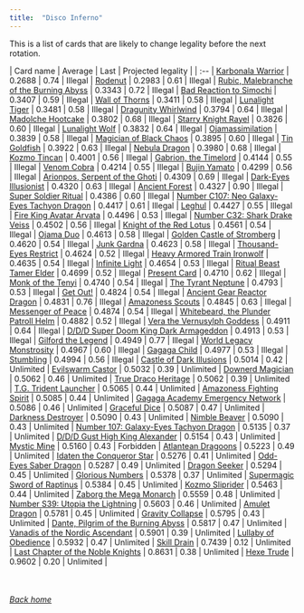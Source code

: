 ```yaml
---
title:  "Disco Inferno"
---
```


This is a list of cards that are likely to change legality before the next rotation.

| Card name | Average | Last | Projected legality |
| :-- |
[Karbonala Warrior](https://db.ygoprodeck.com/card/?search=Karbonala%20Warrior) | 0.2688 | 0.74 | Illegal |
[Rodenut](https://db.ygoprodeck.com/card/?search=Rodenut) | 0.2983 | 0.61 | Illegal |
[Rubic, Malebranche of the Burning Abyss](https://db.ygoprodeck.com/card/?search=Rubic,%20Malebranche%20of%20the%20Burning%20Abyss) | 0.3343 | 0.72 | Illegal |
[Bad Reaction to Simochi](https://db.ygoprodeck.com/card/?search=Bad%20Reaction%20to%20Simochi) | 0.3407 | 0.59 | Illegal |
[Wall of Thorns](https://db.ygoprodeck.com/card/?search=Wall%20of%20Thorns) | 0.3411 | 0.58 | Illegal |
[Lunalight Tiger](https://db.ygoprodeck.com/card/?search=Lunalight%20Tiger) | 0.3481 | 0.58 | Illegal |
[Dragunity Whirlwind](https://db.ygoprodeck.com/card/?search=Dragunity%20Whirlwind) | 0.3794 | 0.64 | Illegal |
[Madolche Hootcake](https://db.ygoprodeck.com/card/?search=Madolche%20Hootcake) | 0.3802 | 0.68 | Illegal |
[Starry Knight Rayel](https://db.ygoprodeck.com/card/?search=Starry%20Knight%20Rayel) | 0.3826 | 0.60 | Illegal |
[Lunalight Wolf](https://db.ygoprodeck.com/card/?search=Lunalight%20Wolf) | 0.3832 | 0.64 | Illegal |
[Ojamassimilation](https://db.ygoprodeck.com/card/?search=Ojamassimilation) | 0.3839 | 0.58 | Illegal |
[Magician of Black Chaos](https://db.ygoprodeck.com/card/?search=Magician%20of%20Black%20Chaos) | 0.3895 | 0.60 | Illegal |
[Tin Goldfish](https://db.ygoprodeck.com/card/?search=Tin%20Goldfish) | 0.3922 | 0.63 | Illegal |
[Nebula Dragon](https://db.ygoprodeck.com/card/?search=Nebula%20Dragon) | 0.3980 | 0.68 | Illegal |
[Kozmo Tincan](https://db.ygoprodeck.com/card/?search=Kozmo%20Tincan) | 0.4001 | 0.56 | Illegal |
[Gabrion, the Timelord](https://db.ygoprodeck.com/card/?search=Gabrion,%20the%20Timelord) | 0.4144 | 0.55 | Illegal |
[Venom Cobra](https://db.ygoprodeck.com/card/?search=Venom%20Cobra) | 0.4214 | 0.55 | Illegal |
[Bujin Yamato](https://db.ygoprodeck.com/card/?search=Bujin%20Yamato) | 0.4299 | 0.56 | Illegal |
[Arionpos, Serpent of the Ghoti](https://db.ygoprodeck.com/card/?search=Arionpos,%20Serpent%20of%20the%20Ghoti) | 0.4309 | 0.69 | Illegal |
[Dark-Eyes Illusionist](https://db.ygoprodeck.com/card/?search=Dark-Eyes%20Illusionist) | 0.4320 | 0.63 | Illegal |
[Ancient Forest](https://db.ygoprodeck.com/card/?search=Ancient%20Forest) | 0.4327 | 0.90 | Illegal |
[Super Soldier Ritual](https://db.ygoprodeck.com/card/?search=Super%20Soldier%20Ritual) | 0.4386 | 0.60 | Illegal |
[Number C107: Neo Galaxy-Eyes Tachyon Dragon](https://db.ygoprodeck.com/card/?search=Number%20C107:%20Neo%20Galaxy-Eyes%20Tachyon%20Dragon) | 0.4417 | 0.61 | Illegal |
[Leghul](https://db.ygoprodeck.com/card/?search=Leghul) | 0.4427 | 0.55 | Illegal |
[Fire King Avatar Arvata](https://db.ygoprodeck.com/card/?search=Fire%20King%20Avatar%20Arvata) | 0.4496 | 0.53 | Illegal |
[Number C32: Shark Drake Veiss](https://db.ygoprodeck.com/card/?search=Number%20C32:%20Shark%20Drake%20Veiss) | 0.4502 | 0.56 | Illegal |
[Knight of the Red Lotus](https://db.ygoprodeck.com/card/?search=Knight%20of%20the%20Red%20Lotus) | 0.4561 | 0.54 | Illegal |
[Ojama Duo](https://db.ygoprodeck.com/card/?search=Ojama%20Duo) | 0.4613 | 0.58 | Illegal |
[Golden Castle of Stromberg](https://db.ygoprodeck.com/card/?search=Golden%20Castle%20of%20Stromberg) | 0.4620 | 0.54 | Illegal |
[Junk Gardna](https://db.ygoprodeck.com/card/?search=Junk%20Gardna) | 0.4623 | 0.58 | Illegal |
[Thousand-Eyes Restrict](https://db.ygoprodeck.com/card/?search=Thousand-Eyes%20Restrict) | 0.4624 | 0.52 | Illegal |
[Heavy Armored Train Ironwolf](https://db.ygoprodeck.com/card/?search=Heavy%20Armored%20Train%20Ironwolf) | 0.4635 | 0.54 | Illegal |
[Infinite Light](https://db.ygoprodeck.com/card/?search=Infinite%20Light) | 0.4654 | 0.53 | Illegal |
[Ritual Beast Tamer Elder](https://db.ygoprodeck.com/card/?search=Ritual%20Beast%20Tamer%20Elder) | 0.4699 | 0.52 | Illegal |
[Present Card](https://db.ygoprodeck.com/card/?search=Present%20Card) | 0.4710 | 0.62 | Illegal |
[Monk of the Tenyi](https://db.ygoprodeck.com/card/?search=Monk%20of%20the%20Tenyi) | 0.4740 | 0.54 | Illegal |
[The Tyrant Neptune](https://db.ygoprodeck.com/card/?search=The%20Tyrant%20Neptune) | 0.4793 | 0.53 | Illegal |
[Get Out!](https://db.ygoprodeck.com/card/?search=Get%20Out!) | 0.4824 | 0.54 | Illegal |
[Ancient Gear Reactor Dragon](https://db.ygoprodeck.com/card/?search=Ancient%20Gear%20Reactor%20Dragon) | 0.4831 | 0.76 | Illegal |
[Amazoness Scouts](https://db.ygoprodeck.com/card/?search=Amazoness%20Scouts) | 0.4845 | 0.63 | Illegal |
[Messenger of Peace](https://db.ygoprodeck.com/card/?search=Messenger%20of%20Peace) | 0.4874 | 0.54 | Illegal |
[Whitebeard, the Plunder Patroll Helm](https://db.ygoprodeck.com/card/?search=Whitebeard,%20the%20Plunder%20Patroll%20Helm) | 0.4882 | 0.52 | Illegal |
[Vera the Vernusylph Goddess](https://db.ygoprodeck.com/card/?search=Vera%20the%20Vernusylph%20Goddess) | 0.4911 | 0.64 | Illegal |
[D/D/D Super Doom King Dark Armageddon](https://db.ygoprodeck.com/card/?search=D/D/D%20Super%20Doom%20King%20Dark%20Armageddon) | 0.4913 | 0.53 | Illegal |
[Gilford the Legend](https://db.ygoprodeck.com/card/?search=Gilford%20the%20Legend) | 0.4949 | 0.77 | Illegal |
[World Legacy Monstrosity](https://db.ygoprodeck.com/card/?search=World%20Legacy%20Monstrosity) | 0.4967 | 0.60 | Illegal |
[Gagaga Child](https://db.ygoprodeck.com/card/?search=Gagaga%20Child) | 0.4977 | 0.53 | Illegal |
[Stumbling](https://db.ygoprodeck.com/card/?search=Stumbling) | 0.4994 | 0.56 | Illegal |
[Castle of Dark Illusions](https://db.ygoprodeck.com/card/?search=Castle%20of%20Dark%20Illusions) | 0.5014 | 0.42 | Unlimited |
[Evilswarm Castor](https://db.ygoprodeck.com/card/?search=Evilswarm%20Castor) | 0.5032 | 0.39 | Unlimited |
[Downerd Magician](https://db.ygoprodeck.com/card/?search=Downerd%20Magician) | 0.5062 | 0.46 | Unlimited |
[True Draco Heritage](https://db.ygoprodeck.com/card/?search=True%20Draco%20Heritage) | 0.5062 | 0.39 | Unlimited |
[T.G. Trident Launcher](https://db.ygoprodeck.com/card/?search=T.G.%20Trident%20Launcher) | 0.5065 | 0.44 | Unlimited |
[Amazoness Fighting Spirit](https://db.ygoprodeck.com/card/?search=Amazoness%20Fighting%20Spirit) | 0.5085 | 0.44 | Unlimited |
[Gagaga Academy Emergency Network](https://db.ygoprodeck.com/card/?search=Gagaga%20Academy%20Emergency%20Network) | 0.5086 | 0.46 | Unlimited |
[Graceful Dice](https://db.ygoprodeck.com/card/?search=Graceful%20Dice) | 0.5087 | 0.47 | Unlimited |
[Darkness Destroyer](https://db.ygoprodeck.com/card/?search=Darkness%20Destroyer) | 0.5090 | 0.43 | Unlimited |
[Nimble Beaver](https://db.ygoprodeck.com/card/?search=Nimble%20Beaver) | 0.5090 | 0.43 | Unlimited |
[Number 107: Galaxy-Eyes Tachyon Dragon](https://db.ygoprodeck.com/card/?search=Number%20107:%20Galaxy-Eyes%20Tachyon%20Dragon) | 0.5135 | 0.37 | Unlimited |
[D/D/D Gust High King Alexander](https://db.ygoprodeck.com/card/?search=D/D/D%20Gust%20High%20King%20Alexander) | 0.5154 | 0.43 | Unlimited |
[Mystic Mine](https://db.ygoprodeck.com/card/?search=Mystic%20Mine) | 0.5160 | 0.43 | Forbidden |
[Atlantean Dragoons](https://db.ygoprodeck.com/card/?search=Atlantean%20Dragoons) | 0.5223 | 0.49 | Unlimited |
[Idaten the Conqueror Star](https://db.ygoprodeck.com/card/?search=Idaten%20the%20Conqueror%20Star) | 0.5276 | 0.41 | Unlimited |
[Odd-Eyes Saber Dragon](https://db.ygoprodeck.com/card/?search=Odd-Eyes%20Saber%20Dragon) | 0.5287 | 0.49 | Unlimited |
[Dragon Seeker](https://db.ygoprodeck.com/card/?search=Dragon%20Seeker) | 0.5294 | 0.45 | Unlimited |
[Glorious Numbers](https://db.ygoprodeck.com/card/?search=Glorious%20Numbers) | 0.5378 | 0.37 | Unlimited |
[Supermagic Sword of Raptinus](https://db.ygoprodeck.com/card/?search=Supermagic%20Sword%20of%20Raptinus) | 0.5384 | 0.45 | Unlimited |
[Kozmo Sliprider](https://db.ygoprodeck.com/card/?search=Kozmo%20Sliprider) | 0.5463 | 0.44 | Unlimited |
[Zaborg the Mega Monarch](https://db.ygoprodeck.com/card/?search=Zaborg%20the%20Mega%20Monarch) | 0.5559 | 0.48 | Unlimited |
[Number S39: Utopia the Lightning](https://db.ygoprodeck.com/card/?search=Number%20S39:%20Utopia%20the%20Lightning) | 0.5603 | 0.46 | Unlimited |
[Amulet Dragon](https://db.ygoprodeck.com/card/?search=Amulet%20Dragon) | 0.5781 | 0.45 | Unlimited |
[Gravity Collapse](https://db.ygoprodeck.com/card/?search=Gravity%20Collapse) | 0.5795 | 0.43 | Unlimited |
[Dante, Pilgrim of the Burning Abyss](https://db.ygoprodeck.com/card/?search=Dante,%20Pilgrim%20of%20the%20Burning%20Abyss) | 0.5817 | 0.47 | Unlimited |
[Vanadis of the Nordic Ascendant](https://db.ygoprodeck.com/card/?search=Vanadis%20of%20the%20Nordic%20Ascendant) | 0.5901 | 0.39 | Unlimited |
[Lullaby of Obedience](https://db.ygoprodeck.com/card/?search=Lullaby%20of%20Obedience) | 0.5932 | 0.47 | Unlimited |
[Skill Drain](https://db.ygoprodeck.com/card/?search=Skill%20Drain) | 0.7439 | 0.12 | Unlimited |
[Last Chapter of the Noble Knights](https://db.ygoprodeck.com/card/?search=Last%20Chapter%20of%20the%20Noble%20Knights) | 0.8631 | 0.38 | Unlimited |
[Hexe Trude](https://db.ygoprodeck.com/card/?search=Hexe%20Trude) | 0.9602 | 0.20 | Unlimited |

<br>

###### [Back home](index)